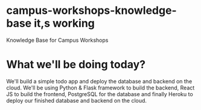 # campus-workshops-knowledge-base it,s working

Knowledge Base for Campus Workshops

# What we'll be doing today? 

We'll build a simple todo app and deploy the database and backend on the cloud. We'll be using Python & Flask framework to build the backend, React JS to build the frontend, PostgreSQL for the database and finally Heroku to deploy our finished database and backend on the cloud.